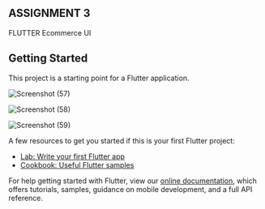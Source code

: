 ## ASSIGNMENT 3

FLUTTER Ecommerce UI

## Getting Started

This project is a starting point for a Flutter application.

![Screenshot (57)](https://user-images.githubusercontent.com/45971568/120926147-8ee69b00-c690-11eb-8717-9b9ec5e24800.png)

![Screenshot (58)](https://user-images.githubusercontent.com/45971568/120926080-51820d80-c690-11eb-912a-2bd1cd65e5a9.png)

![Screenshot (59)](https://user-images.githubusercontent.com/45971568/120926087-5646c180-c690-11eb-87a0-3e62f9706ee3.png)


A few resources to get you started if this is your first Flutter project:

- [Lab: Write your first Flutter app](https://flutter.dev/docs/get-started/codelab)
- [Cookbook: Useful Flutter samples](https://flutter.dev/docs/cookbook)

For help getting started with Flutter, view our
[online documentation](https://flutter.dev/docs), which offers tutorials,
samples, guidance on mobile development, and a full API reference.
